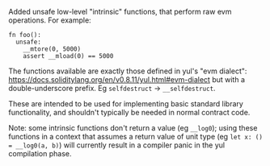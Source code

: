 Added unsafe low-level "intrinsic" functions, that perform raw evm operations.
For example:

```
fn foo():
  unsafe:
    __mtore(0, 5000)
    assert __mload(0) == 5000
```

The functions available are exactly those defined in yul's "evm dialect":
https://docs.soliditylang.org/en/v0.8.11/yul.html#evm-dialect
but with a double-underscore prefix. Eg `selfdestruct` -> `__selfdestruct`.

These are intended to be used for implementing basic standard library functionality,
and shouldn't typically be needed in normal contract code.

Note: some intrinsic functions don't return a value (eg `__log0`); using these
functions in a context that assumes a return value of unit type (eg `let x: () = __log0(a, b)`)
will currently result in a compiler panic in the yul compilation phase.
